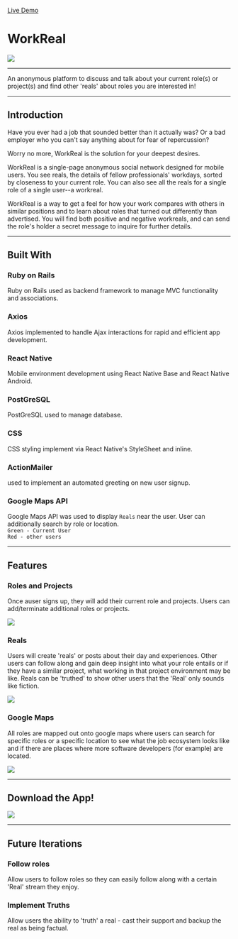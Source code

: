 [Live Demo](https://mikesalisbury.github.io/flex-project-demo/)
# WorkReal 
![](https://puu.sh/yIwQ3/d57626707d.png)
<hr/>

An anonymous platform to discuss and talk about your current role(s) or project(s) and find other 'reals' about roles you are interested in!
<hr/>

## Introduction

Have you ever had a job that sounded better than it actually was? Or a bad employer who you can't say anything about for fear of repercussion?

Worry no more, WorkReal is the solution for your deepest desires.

WorkReal is a single-page anonymous social network designed for mobile users. You see reals, the details of fellow professionals' workdays, sorted by closeness to your current role. You can also see all the reals for a single role of a single user--a workreal.

WorkReal is a way to get a feel for how your work compares with others in similar positions and to learn about roles that turned out differently than advertised. You will find both positive and negative workreals, and can send the role's holder a secret message to inquire for further details.


<hr/>

## Built With 

### Ruby on Rails
Ruby on Rails used as backend framework to manage MVC functionality and associations.
### Axios
Axios implemented to handle Ajax interactions for rapid and efficient app development.
### React Native
Mobile environment development using React Native Base and React Native Android.
### PostGreSQL
PostGreSQL used to manage database.
### CSS
CSS styling implement via React Native's StyleSheet and inline.
### ActionMailer
used to implement an automated greeting on new user signup.
### Google Maps API
Google Maps API was used to display `Reals` near the user. User can additionally search by role or location.
<br/>
`Green - Current User` <br/>
`Red - other users`

<hr/>

## Features

### Roles and Projects
Once auser signs up, they will add their current role and projects. Users can add/terminate additional roles or projects.

![](http://g.recordit.co/qFrEnIRv1j.gif)
### Reals
Users will create 'reals' or posts about their day and experiences. Other users can follow along and gain deep insight into what your role entails or if they have a similar project, what working in that project environment may be like. Reals can be 'truthed' to show other users that the 'Real' only sounds like fiction.

![](http://g.recordit.co/NsD0tAFIId.gif)
### Google Maps
All roles are mapped out onto google maps where users can search for specific roles or a specific location to see what the job ecosystem looks like and if there are places where more software developers (for example) are located.

![](http://g.recordit.co/Gtrskb1YN9.gif)

<hr/>

## Download the App!

![](https://puu.sh/yI8lI/7654ef0515.png)

<hr/>

## Future Iterations

### Follow roles
Allow users to follow roles so they can easily follow along with a certain 'Real' stream they enjoy.
### Implement Truths
Allow users the ability to 'truth' a real - cast their support and backup the real as being factual.

